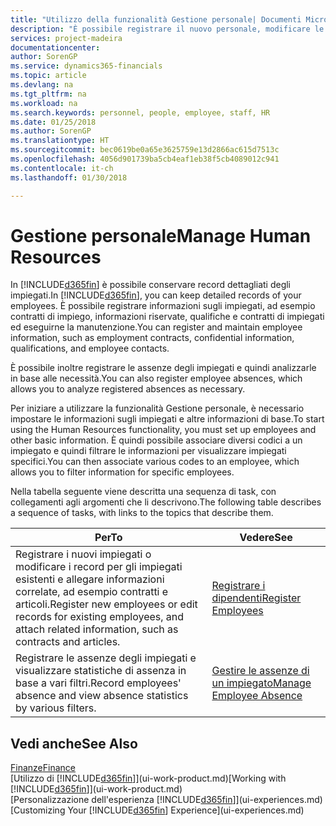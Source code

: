 ```yaml
---
title: "Utilizzo della funzionalità Gestione personale| Documenti Microsoft"
description: "È possibile registrare il nuovo personale, modificare le informazioni sul personale esistente e registrare e analizzare le assenze."
services: project-madeira
documentationcenter: 
author: SorenGP
ms.service: dynamics365-financials
ms.topic: article
ms.devlang: na
ms.tgt_pltfrm: na
ms.workload: na
ms.search.keywords: personnel, people, employee, staff, HR
ms.date: 01/25/2018
ms.author: SorenGP
ms.translationtype: HT
ms.sourcegitcommit: bec0619be0a65e3625759e13d2866ac615d7513c
ms.openlocfilehash: 4056d901739ba5cb4eaf1eb38f5cb4089012c941
ms.contentlocale: it-ch
ms.lasthandoff: 01/30/2018

---
```

# <a name="manage-human-resources"></a><span data-ttu-id="02b9c-103">Gestione personale</span><span class="sxs-lookup"><span data-stu-id="02b9c-103">Manage Human Resources</span></span>
<span data-ttu-id="02b9c-104">In [!INCLUDE[d365fin](includes/d365fin_md.md)] è possibile conservare record dettagliati degli impiegati.</span><span class="sxs-lookup"><span data-stu-id="02b9c-104">In [!INCLUDE[d365fin](includes/d365fin_md.md)], you can keep detailed records of your employees.</span></span> <span data-ttu-id="02b9c-105">È possibile registrare informazioni sugli impiegati, ad esempio contratti di impiego, informazioni riservate, qualifiche e contratti di impiegati ed eseguirne la manutenzione.</span><span class="sxs-lookup"><span data-stu-id="02b9c-105">You can register and maintain employee information, such as employment contracts, confidential information, qualifications, and employee contacts.</span></span>

<span data-ttu-id="02b9c-106">È possibile inoltre registrare le assenze degli impiegati e quindi analizzarle in base alle necessità.</span><span class="sxs-lookup"><span data-stu-id="02b9c-106">You can also register employee absences, which allows you to analyze registered absences as necessary.</span></span>

<span data-ttu-id="02b9c-107">Per iniziare a utilizzare la funzionalità Gestione personale, è necessario impostare le informazioni sugli impiegati e altre informazioni di base.</span><span class="sxs-lookup"><span data-stu-id="02b9c-107">To start using the Human Resources functionality, you must set up employees and other basic information.</span></span> <span data-ttu-id="02b9c-108">È quindi possibile associare diversi codici a un impiegato e quindi filtrare le informazioni per visualizzare impiegati specifici.</span><span class="sxs-lookup"><span data-stu-id="02b9c-108">You can then associate various codes to an employee, which allows you to filter information for specific employees.</span></span>

<span data-ttu-id="02b9c-109">Nella tabella seguente viene descritta una sequenza di task, con collegamenti agli argomenti che li descrivono.</span><span class="sxs-lookup"><span data-stu-id="02b9c-109">The following table describes a sequence of tasks, with links to the topics that describe them.</span></span>

| <span data-ttu-id="02b9c-110">Per</span><span class="sxs-lookup"><span data-stu-id="02b9c-110">To</span></span> | <span data-ttu-id="02b9c-111">Vedere</span><span class="sxs-lookup"><span data-stu-id="02b9c-111">See</span></span> |
| --- | --- |
| <span data-ttu-id="02b9c-112">Registrare i nuovi impiegati o modificare i record per gli impiegati esistenti e allegare informazioni correlate, ad esempio contratti e articoli.</span><span class="sxs-lookup"><span data-stu-id="02b9c-112">Register new employees or edit records for existing employees, and attach related information, such as contracts and articles.</span></span> |[<span data-ttu-id="02b9c-113">Registrare i dipendenti</span><span class="sxs-lookup"><span data-stu-id="02b9c-113">Register Employees</span></span>](hr-how-register-employees.md) |
| <span data-ttu-id="02b9c-114">Registrare le assenze degli impiegati e visualizzare statistiche di assenza in base a vari filtri.</span><span class="sxs-lookup"><span data-stu-id="02b9c-114">Record employees' absence and view absence statistics by various filters.</span></span> |[<span data-ttu-id="02b9c-115">Gestire le assenze di un impiegato</span><span class="sxs-lookup"><span data-stu-id="02b9c-115">Manage Employee Absence</span></span>](hr-how-manage-absence.md) |

## <a name="see-also"></a><span data-ttu-id="02b9c-116">Vedi anche</span><span class="sxs-lookup"><span data-stu-id="02b9c-116">See Also</span></span>
[<span data-ttu-id="02b9c-117">Finanze</span><span class="sxs-lookup"><span data-stu-id="02b9c-117">Finance</span></span>](finance.md)  
<span data-ttu-id="02b9c-118">[Utilizzo di [!INCLUDE[d365fin](includes/d365fin_md.md)]](ui-work-product.md)</span><span class="sxs-lookup"><span data-stu-id="02b9c-118">[Working with [!INCLUDE[d365fin](includes/d365fin_md.md)]](ui-work-product.md)</span></span>  
<span data-ttu-id="02b9c-119">[Personalizzazione dell'esperienza [!INCLUDE[d365fin](includes/d365fin_md.md)]](ui-experiences.md)</span><span class="sxs-lookup"><span data-stu-id="02b9c-119">[Customizing Your [!INCLUDE[d365fin](includes/d365fin_md.md)] Experience](ui-experiences.md)</span></span>        

